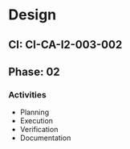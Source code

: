 # Design

## CI: CI-CA-I2-003-002
## Phase: 02

### Activities
- Planning
- Execution
- Verification
- Documentation
